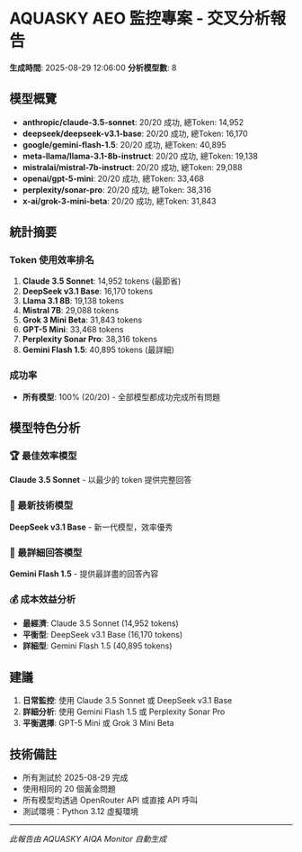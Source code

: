 # AQUASKY AEO 監控專案 - 交叉分析報告

**生成時間**: 2025-08-29 12:06:00
**分析模型數**: 8

## 模型概覽

- **anthropic/claude-3.5-sonnet**: 20/20 成功, 總Token: 14,952
- **deepseek/deepseek-v3.1-base**: 20/20 成功, 總Token: 16,170
- **google/gemini-flash-1.5**: 20/20 成功, 總Token: 40,895
- **meta-llama/llama-3.1-8b-instruct**: 20/20 成功, 總Token: 19,138
- **mistralai/mistral-7b-instruct**: 20/20 成功, 總Token: 29,088
- **openai/gpt-5-mini**: 20/20 成功, 總Token: 33,468
- **perplexity/sonar-pro**: 20/20 成功, 總Token: 38,316
- **x-ai/grok-3-mini-beta**: 20/20 成功, 總Token: 31,843

## 統計摘要

### Token 使用效率排名
1. **Claude 3.5 Sonnet**: 14,952 tokens (最節省)
2. **DeepSeek v3.1 Base**: 16,170 tokens
3. **Llama 3.1 8B**: 19,138 tokens
4. **Mistral 7B**: 29,088 tokens
5. **Grok 3 Mini Beta**: 31,843 tokens
6. **GPT-5 Mini**: 33,468 tokens
7. **Perplexity Sonar Pro**: 38,316 tokens
8. **Gemini Flash 1.5**: 40,895 tokens (最詳細)

### 成功率
- **所有模型**: 100% (20/20) - 全部模型都成功完成所有問題

## 模型特色分析

### 🏆 最佳效率模型
**Claude 3.5 Sonnet** - 以最少的 token 提供完整回答

### 🚀 最新技術模型
**DeepSeek v3.1 Base** - 新一代模型，效率優秀

### 📝 最詳細回答模型
**Gemini Flash 1.5** - 提供最詳盡的回答內容

### 💰 成本效益分析
- **最經濟**: Claude 3.5 Sonnet (14,952 tokens)
- **平衡型**: DeepSeek v3.1 Base (16,170 tokens)
- **詳細型**: Gemini Flash 1.5 (40,895 tokens)

## 建議

1. **日常監控**: 使用 Claude 3.5 Sonnet 或 DeepSeek v3.1 Base
2. **詳細分析**: 使用 Gemini Flash 1.5 或 Perplexity Sonar Pro
3. **平衡選擇**: GPT-5 Mini 或 Grok 3 Mini Beta

## 技術備註

- 所有測試於 2025-08-29 完成
- 使用相同的 20 個黃金問題
- 所有模型均透過 OpenRouter API 或直接 API 呼叫
- 測試環境：Python 3.12 虛擬環境

---

*此報告由 AQUASKY AIQA Monitor 自動生成*
